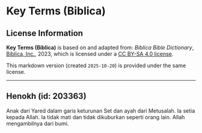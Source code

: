 # Key Terms (Biblica)

## License Information

**Key Terms (Biblica)** is based on and adapted from: _Biblica Bible Dictionary_, [Biblica, Inc.](https://www.biblica.com/), 2023, which is licensed under a [CC BY-SA 4.0 license](https://creativecommons.org/licenses/by-sa/4.0/legalcode.en).

This markdown version (created `2025-10-20`) is provided under the same license.



--------------------------------

## Henokh (id: 203363)

Anak dari Yared dalam garis keturunan Set dan ayah dari Metusalah. Ia setia kepada Allah. Ia tidak mati dan tidak dikuburkan seperti orang lain. Allah mengambilnya dari bumi.


